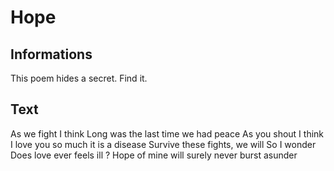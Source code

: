 # Hope

## Informations

This poem hides a secret. Find it.

## Text

As we fight I think
Long was the last time we had peace
As you shout I think
I love you so much it is a disease
Survive these fights, we will
So I wonder
Does love ever feels ill ?
Hope of mine will surely never burst asunder
